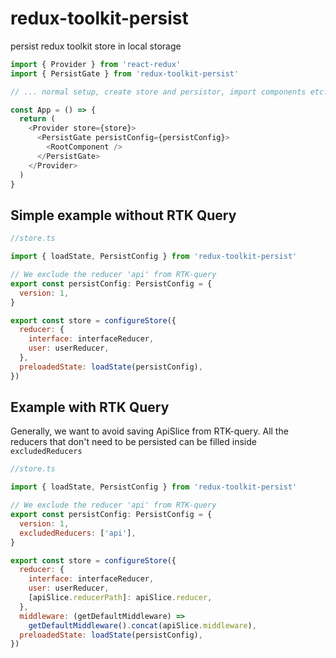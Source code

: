 # redux-toolkit-persist

persist redux toolkit store in local storage

```js
import { Provider } from 'react-redux'
import { PersistGate } from 'redux-toolkit-persist'

// ... normal setup, create store and persistor, import components etc.

const App = () => {
  return (
    <Provider store={store}>
      <PersistGate persistConfig={persistConfig}>
        <RootComponent />
      </PersistGate>
    </Provider>
  )
}
```

## Simple example without RTK Query

```js
//store.ts

import { loadState, PersistConfig } from 'redux-toolkit-persist'

// We exclude the reducer 'api' from RTK-query
export const persistConfig: PersistConfig = {
  version: 1,
}

export const store = configureStore({
  reducer: {
    interface: interfaceReducer,
    user: userReducer,
  },
  preloadedState: loadState(persistConfig),
})
```

## Example with RTK Query

Generally, we want to avoid saving ApiSlice from RTK-query.
All the reducers that don't need to be persisted can be filled inside `excludedReducers`

```js
//store.ts

import { loadState, PersistConfig } from 'redux-toolkit-persist'

// We exclude the reducer 'api' from RTK-query
export const persistConfig: PersistConfig = {
  version: 1,
  excludedReducers: ['api'],
}

export const store = configureStore({
  reducer: {
    interface: interfaceReducer,
    user: userReducer,
    [apiSlice.reducerPath]: apiSlice.reducer,
  },
  middleware: (getDefaultMiddleware) =>
    getDefaultMiddleware().concat(apiSlice.middleware),
  preloadedState: loadState(persistConfig),
})
```
